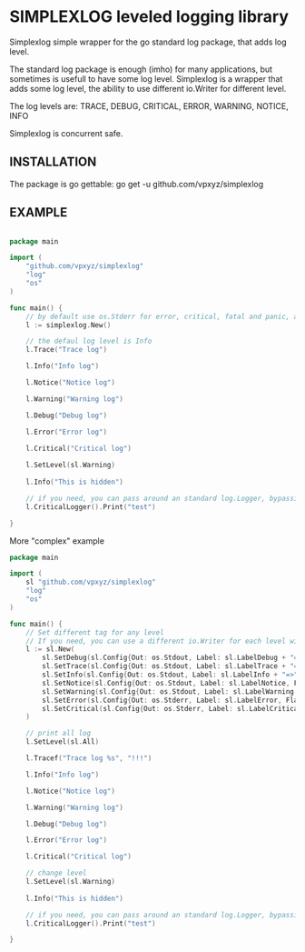 SIMPLEXLOG leveled logging library
======================

Simplexlog simple wrapper for the go standard log package, that adds log level.

The standard log package is enough (imho) for many applications, but sometimes
is usefull to have some log level.
Simplexlog is a wrapper that adds some log level, the ability to use different
io.Writer for different level.

The log levels are: TRACE, DEBUG, CRITICAL, ERROR, WARNING, NOTICE, INFO

Simplexlog is concurrent safe.

INSTALLATION
------------

The package is go gettable:  go get -u github.com/vpxyz/simplexlog

EXAMPLE
-------

``` go

package main

import (
	"github.com/vpxyz/simplexlog"
	"log"
	"os"
)

func main() {
    // by default use os.Stderr for error, critical, fatal and panic, and os.Stdout for others
    l := simplexlog.New() 

    // the defaul log level is Info
	l.Trace("Trace log")

	l.Info("Info log")

	l.Notice("Notice log")

	l.Warning("Warning log")

	l.Debug("Debug log")

	l.Error("Error log")

	l.Critical("Critical log")
    
    l.SetLevel(sl.Warning)
    
    l.Info("This is hidden")

	// if you need, you can pass around an standard log.Logger, bypassing the LogLevel setting
	l.CriticalLogger().Print("test")

}

```

More "complex" example

``` go
package main

import (
	sl "github.com/vpxyz/simplexlog"
	"log"
	"os"
)

func main() {
	// Set different tag for any level
	// If you need, you can use a different io.Writer for each level witch different flags and prefix
	l := sl.New(
		sl.SetDebug(sl.Config{Out: os.Stdout, Label: sl.LabelDebug + "==> ", Flags: sl.DefaultLogFlags | log.Lshortfile}),
		sl.SetTrace(sl.Config{Out: os.Stdout, Label: sl.LabelTrace + "===> ", Flags: sl.DefaultLogFlags | log.Lshortfile}),
		sl.SetInfo(sl.Config{Out: os.Stdout, Label: sl.LabelInfo + "=>", Flags: sl.DefaultLogFlags}),
		sl.SetNotice(sl.Config{Out: os.Stdout, Label: sl.LabelNotice, Flags: sl.DefaultLogFlags}),
		sl.SetWarning(sl.Config{Out: os.Stdout, Label: sl.LabelWarning + ", ARGH! ", Flags: sl.DefaultLogFlags}),
		sl.SetError(sl.Config{Out: os.Stderr, Label: sl.LabelError, Flags: sl.DefaultLogFlags}),
		sl.SetCritical(sl.Config{Out: os.Stderr, Label: sl.LabelCritical + ",GULP! ==> ", Flags: sl.DefaultLogFlags | log.Lshortfile}),
	)

    // print all log
	l.SetLevel(sl.All)

	l.Tracef("Trace log %s", "!!!")

	l.Info("Info log")

	l.Notice("Notice log")

	l.Warning("Warning log")

	l.Debug("Debug log")

	l.Error("Error log")

	l.Critical("Critical log")

    // change level
    l.SetLevel(sl.Warning)
    
    l.Info("This is hidden")

	// if you need, you can pass around an standard log.Logger, bypassing the LogLevel setting
	l.CriticalLogger().Print("test")

}
```
